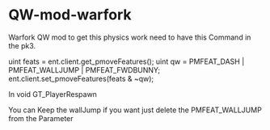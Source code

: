 # QW-mod-warfork
Warfork QW mod to get this physics work need to have this Command in the pk3.

uint feats = ent.client.get_pmoveFeatures();     uint qw = PMFEAT_DASH | PMFEAT_WALLJUMP | PMFEAT_FWDBUNNY;     ent.client.set_pmoveFeatures(feats &amp; ~qw); 

In void GT_PlayerRespawn

You can Keep the wallJump if you want just delete the PMFEAT_WALLJUMP from the Parameter
